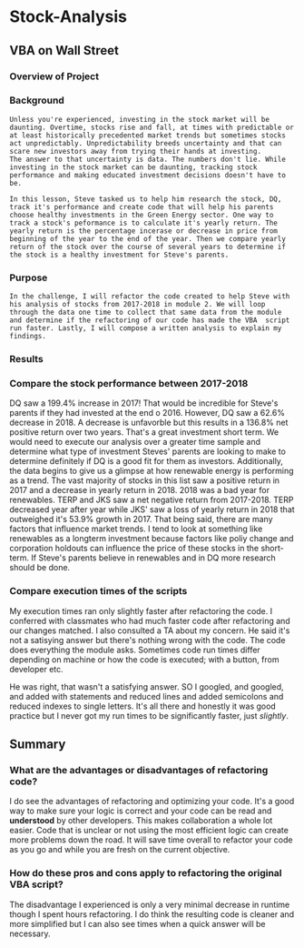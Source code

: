 # Stock-Analysis

## VBA on Wall Street

### Overview of Project

### Background

    Unless you're experienced, investing in the stock market will be daunting. Overtime, stocks rise and fall, at times with predictable or at least historically precedented market trends but sometimes stocks act unpredictably. Unpredictability breeds uncertainty and that can scare new investors away from trying their hands at investing. 
    The answer to that uncertainty is data. The numbers don't lie. While investing in the stock market can be daunting, tracking stock performance and making educated investment decisions doesn't have to be. 
    
    In this lesson, Steve tasked us to help him research the stock, DQ, track it's performance and create code that will help his parents choose healthy investments in the Green Energy sector. One way to track a stock's peformance is to calculate it's yearly return. The yearly return is the percentage incerase or decrease in price from beginning of the year to the end of the year. Then we compare yearly return of the stock over the course of several years to determine if the stock is a healthy investment for Steve's parents. 

### Purpose

    In the challenge, I will refactor the code created to help Steve with his analysis of stocks from 2017-2018 in module 2. We will loop through the data one time to collect that same data from the module and determine if the refactoring of our code has made the VBA  script run faster. Lastly, I will compose a written analysis to explain my findings. 

### Results

### Compare the stock performance between 2017-2018

 DQ saw a 199.4% increase in 2017! That would be incredible for Steve's parents if they had invested at the end o 2016. However, DQ saw a 62.6% decrease in 2018. A decrease is unfavorble but this results in a 136.8% net positive return over two years. That's a great investment short term. We would need to execute our analysis over a greater time sample and determine what type of investment Steves' parents are looking to make to determine definitely if DQ is a good fit for them as investors. Additionally, the data begins to give us a glimpse at how renewable energy is performing as a trend. The vast majority of stocks in this list saw a positive return in 2017 and a decrease in yearly return in 2018. 2018 was a bad year for renewables. TERP and JKS saw a net negative return from 2017-2018. TERP decreased year after year while JKS' saw a loss of yearly return in 2018 that outweighed it's 53.9% growth in 2017. That being said, there are many factors that influence market trends. I tend to look at something like renewables as a longterm investment because factors like poliy change and corporation holdouts can influence the price of these stocks in the short-term. If Steve's parents believe in renewables and in DQ more research should be done. 

### Compare execution times of the scripts 

My execution times ran only slightly faster after refactoring the code. I conferred with classmates who had much faster code after refactoring and our changes matched. I also consulted a TA about my concern. He said it's not a satisying answer but there's nothing wrong with the code. The code does everything the module asks. Sometimes code run times differ depending on machine or how the code is executed; with a button, from developer etc. 

He was right, that wasn't a satisfying answer. SO I googled, and googled, and added with statements and reduced lines and added semicolons and reduced indexes to single letters. It's all there and honestly it was good practice but I never got my run times to be significantly faster, just *slightly*. 


## Summary

### What are the advantages or disadvantages of refactoring code?

I do see the advantages of refactoring and optimizing your code. It's a good way to make sure your logic is correct and your code can be read and **understood** by other developers. 
This makes collaboration a whole lot easier. Code that is unclear or not using the most efficient logic can create more problems down the road. It will save time overall to refactor your code as you go and while you are fresh on the current objective.

### How do these pros and cons apply to refactoring the original VBA script?
The disadvantage I experienced is only a very minimal decrease in runtime though I spent hours refactoring. I do think the resulting code is cleaner and
more simplified but I can also see times when a quick answer will be necessary.